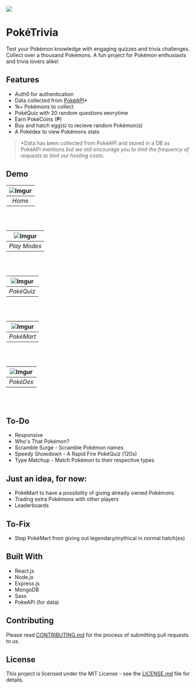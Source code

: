 ![](https://i.imgur.com/khHJxB7h.png)
# PokéTrivia
Test your Pokémon knowledge with engaging quizzes and trivia challenges. Collect over a thousand Pokémons. A fun project for Pokémon enthusiasts and trivia lovers alike!

## Features
- Auth0 for authentication
- Data collected from [PokéAPI](https://pokeapi.co/)*
- 1k+ Pokémons to collect
- PokéQuiz with 20 random questions eevrytime
- Earn PokéCoins (₱)
- Buy and hatch egg(s) to recieve random Pokémon(s)
- A Pokédex to view Pokémons stats

> \*Data has been collected from PokéAPI and stored in a DB as PokéAPI mentions *but we still encourage you to limit the frequency of requests to limit our hosting costs*.

## Demo
| ![Imgur](https://i.imgur.com/ejrgW7g.png) |
|:--:|
| <i>Home</i>|
<br/><br/>

| ![Imgur](https://i.imgur.com/U6FnZQL.png) |
|:--:|
| <i>Play Modes</i>|
<br/><br/>

| ![Imgur](https://i.imgur.com/mfUxpWh.png) |
|:--:|
| <i>PokéQuiz</i>|
<br/><br/>

| ![Imgur](https://i.imgur.com/OxvXayw.png) |
|:--:|
| <i>PokéMart</i>|
<br/><br/>

| ![Imgur](https://i.imgur.com/XWdrR5R.png) |
|:--:|
| <i>PokéDex</i>|
<br/><br/>

## To-Do
- Responsive
- Who's That Pokémon?
- Scramble Surge - Scramble Pokémon names
- Speedy Showdown - A Rapid Fire PokéQuiz (120s)
- Type Matchup - Match Pokémon to their respective types

## Just an idea, for now:
- PokéMart to have a possibility of giving already owned Pokémons
- Trading extra Pokémons with other players
- Leaderboards

## To-Fix
- Stop PokéMart from giving out legendary/mythical in normal hatch(es)

## Built With
- React.js
- Node.js
- Express.js
- MongoDB
- Sass
- PokeAPI (for data)

## Contributing

Please read [CONTRIBUTING.md](https://github.com/pratham-jaiswal/poketrivia/blob/main/CONTRIBUTING.md) for the process of submitting pull requests to us.

## License

This project is licensed under the MIT License - see the [LICENSE.md](https://github.com/pratham-jaiswal/poketrivia/blob/main/LICENSE) file for details.